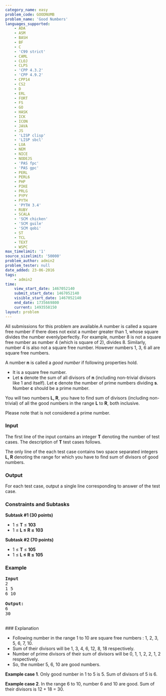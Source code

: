 ```yaml
---
category_name: easy
problem_code: GOODNUMB
problem_name: 'Good Numbers'
languages_supported:
    - ADA
    - ASM
    - BASH
    - BF
    - C
    - 'C99 strict'
    - CAML
    - CLOJ
    - CLPS
    - 'CPP 4.3.2'
    - 'CPP 4.9.2'
    - CPP14
    - CS2
    - D
    - ERL
    - FORT
    - FS
    - GO
    - HASK
    - ICK
    - ICON
    - JAVA
    - JS
    - 'LISP clisp'
    - 'LISP sbcl'
    - LUA
    - NEM
    - NICE
    - NODEJS
    - 'PAS fpc'
    - 'PAS gpc'
    - PERL
    - PERL6
    - PHP
    - PIKE
    - PRLG
    - PYPY
    - PYTH
    - 'PYTH 3.4'
    - RUBY
    - SCALA
    - 'SCM chicken'
    - 'SCM guile'
    - 'SCM qobi'
    - ST
    - TCL
    - TEXT
    - WSPC
max_timelimit: '1'
source_sizelimit: '50000'
problem_author: admin2
problem_tester: null
date_added: 23-06-2016
tags:
    - admin2
time:
    view_start_date: 1467052140
    submit_start_date: 1467052140
    visible_start_date: 1467052140
    end_date: 1735669800
    current: 1493558150
layout: problem
---
```

All submissions for this problem are available.A number is called a square free number if there does not exist a number greater than 1, whose square divides the number evenly/perfectly. For example, number 8 is not a square free number as number 4 (which is square of 2), divides 8. Similarly, number 4 is also not a square free number. However numbers 1, 3, 6 all are square free numbers.

A number **n** is called a _good number_ if following properties hold.

- It is a square free number.
- Let **s** denote the sum of all divisors of **n** (including non-trivial divisors like 1 and itself). Let **c** denote the number of prime numbers dividing **s**. Number **c** should be a prime number.

You will two numbers **L, R**, you have to find sum of divisors (including non-trivial) of all the good numbers in the range **L** to **R**, both inclusive.

Please note that  is not considered a prime number.

### Input

The first line of the input contains an integer **T** denoting the number of test cases. The description of **T** test cases follows.

The only line of the each test case contains two space separated integers **L, R** denoting the range for which you have to find sum of divisors of good numbers.

### Output

For each test case, output a single line corresponding to answer of the test case.

### Constraints and Subtasks

**Subtask #1 (30 points)**

- 1 ≤ **T** ≤ **103**
- 1 ≤ **L ≤ R ≤** **103**

**Subtask #2 (70 points)**

- 1 ≤ **T** ≤ **105**
- 1 ≤ **L ≤ R ≤** **105**

### Example

<pre><b>Input</b>
2
1 5
6 10

<b>Output:</b>
6
30

</pre>### Explanation
- Following number in the range 1 to 10 are square free numbers : 1, 2, 3, 5, 6, 7, 10.
- Sum of their divisors will be 1, 3, 4, 6, 12, 8, 18 respectively.
- Number of prime divisors of their sum of divisors will be 0, 1, 1, 2, 2, 1, 2 respectively.
- So, the number 5, 6, 10 are good numbers.

**Example case 1**. Only good number in 1 to 5 is 5. Sum of divisors of 5 is 6.

**Example case 2**. In the range 6 to 10, number 6 and 10 are good. Sum of their divisors is 12 + 18 = 30.
